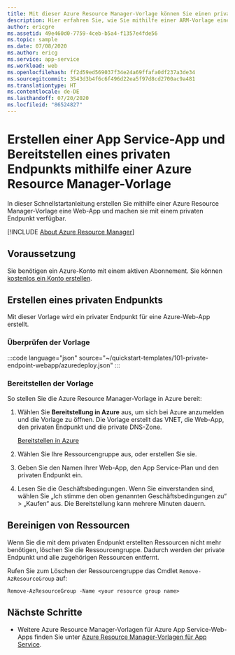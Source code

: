 ```yaml
---
title: Mit dieser Azure Resource Manager-Vorlage können Sie einen privaten Endpunkt für Ihre Web-App bereitstellen.
description: Hier erfahren Sie, wie Sie mithilfe einer ARM-Vorlage einen privaten Endpunkt für Ihre Web-App bereitstellen.
author: ericgre
ms.assetid: 49e460d0-7759-4ceb-b5a4-f1357e4fde56
ms.topic: sample
ms.date: 07/08/2020
ms.author: ericg
ms.service: app-service
ms.workload: web
ms.openlocfilehash: ff2d59ed569037f34e24a69ffafa0df237a3de34
ms.sourcegitcommit: 3543d3b4f6c6f496d22ea5f97d8cd2700ac9a481
ms.translationtype: HT
ms.contentlocale: de-DE
ms.lasthandoff: 07/20/2020
ms.locfileid: "86524827"
---
```

# <a name="create-an-app-service-app-and-deploy-private-endpoint-using-azure-resource-manager-template"></a>Erstellen einer App Service-App und Bereitstellen eines privaten Endpunkts mithilfe einer Azure Resource Manager-Vorlage

In dieser Schnellstartanleitung erstellen Sie mithilfe einer Azure Resource Manager-Vorlage eine Web-App und machen sie mit einem privaten Endpunkt verfügbar.

[!INCLUDE [About Azure Resource Manager](../../../includes/resource-manager-quickstart-introduction.md)]

## <a name="prerequisite"></a>Voraussetzung

Sie benötigen ein Azure-Konto mit einem aktiven Abonnement. Sie können [kostenlos ein Konto erstellen](https://azure.microsoft.com/free/?WT.mc_id=A261C142F).

## <a name="create-a-private-endpoint"></a>Erstellen eines privaten Endpunkts

Mit dieser Vorlage wird ein privater Endpunkt für eine Azure-Web-App erstellt.

### <a name="review-the-template"></a>Überprüfen der Vorlage

:::code language="json" source="~/quickstart-templates/101-private-endpoint-webapp/azuredeploy.json" :::

### <a name="deploy-the-template"></a>Bereitstellen der Vorlage

So stellen Sie die Azure Resource Manager-Vorlage in Azure bereit:

1. Wählen Sie **Bereitstellung in Azure** aus, um sich bei Azure anzumelden und die Vorlage zu öffnen. Die Vorlage erstellt das VNET, die Web-App, den privaten Endpunkt und die private DNS-Zone.

   [Bereitstellen in Azure](https://portal.azure.com/#create/Microsoft.Template/uri/https%3A%2F%2Fraw.githubusercontent.com%2FAzure%2Fazure-quickstart-templates%2Fmaster%2F101-private-endpoint-webapp%2Fazuredeploy.json)

2. Wählen Sie Ihre Ressourcengruppe aus, oder erstellen Sie sie.
3. Geben Sie den Namen Ihrer Web-App, den App Service-Plan und den privaten Endpunkt ein.
5. Lesen Sie die Geschäftsbedingungen. Wenn Sie einverstanden sind, wählen Sie „Ich stimme den oben genannten Geschäftsbedingungen zu“ > „Kaufen“ aus. Die Bereitstellung kann mehrere Minuten dauern.

## <a name="clean-up-resources"></a>Bereinigen von Ressourcen

Wenn Sie die mit dem privaten Endpunkt erstellten Ressourcen nicht mehr benötigen, löschen Sie die Ressourcengruppe. Dadurch werden der private Endpunkt und alle zugehörigen Ressourcen entfernt.

Rufen Sie zum Löschen der Ressourcengruppe das Cmdlet `Remove-AzResourceGroup` auf:

```azurepowershell-interactive
Remove-AzResourceGroup -Name <your resource group name>
```

## <a name="next-steps"></a>Nächste Schritte

- Weitere Azure Resource Manager-Vorlagen für Azure App Service-Web-Apps finden Sie unter [Azure Resource Manager-Vorlagen für App Service](../samples-resource-manager-templates.md).
